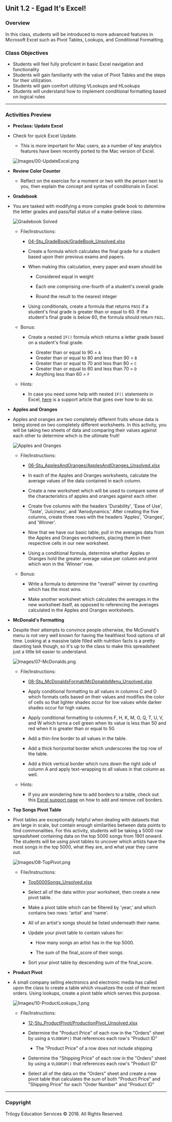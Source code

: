 ## Unit 1.2 - Egad It's Excel!

### Overview

In this class, students will be introduced to more advanced features in Microsoft Excel such as Pivot Tables, Lookups, and Conditional Formatting.

### Class Objectives

* Students will feel fully proficient in basic Excel navigation and functionality
* Students will gain familiarity with the value of Pivot Tables and the steps for their utilization.
* Students will gain comfort utilizing VLookups and HLookups
* Students will understand how to implement conditional formatting based on logical rules

- - -

### Activities Preview

* **Preclass: Update Excel**

* Check for quick Excel Update. 
  
  * This is more important for Mac users, as a number of key analytics features have been recently ported to the Mac version of Excel.

  ![Images/00-UpdateExcel.png](Images/00-UpdateExcel.png)

* **Review Color Counter**

  * Reflect on the exercise for a moment or two with the person next to you, then explain the concept and syntax of conditionals in Excel.

* **Gradebook**

* You are tasked with modifying a more complex grade book to determine the letter grades and pass/fail status of a make-believe class.

  ![Gradebook Solved](Images/GradeBook_Solved.png)

  * File/Instructions:

    * [04-Stu_GradeBook/GradeBook_Unsolved.xlsx](Activities/04-Stu_GradeBook/Unsolved/GradeBook_Unsolved.xlsx)

    * Create a formula which calculates the final grade for a student based upon their previous exams and papers.

    * When making this calculation, every paper and exam should be

      * Considered equal in weight

      * Each one comprising one-fourth of a student's overall grade

      * Round the result to the nearest integer

    * Using conditionals, create a formula that returns `PASS` if a student's final grade is greater than or equal to 60. If the student's final grade is below 60, the formula should return `FAIL`.

  * Bonus:

    * Create a nested `IF()` formula which returns a letter grade based on a student's final grade.

      * Greater than or equal to 90 = `A`
      * Greater than or equal to 80 and less than 90 = `B`
      * Greater than or equal to 70 and less than 80 = `C`
      * Greater than or equal to 60 and less than 70 = `D`
      * Anything less than 60 = `F`

  * Hints:

    * In case you need some help with nested `IF()` statements in Excel, [here](https://support.office.com/en-us/article/IF-function-%E2%80%93-nested-formulas-and-avoiding-pitfalls-0b22ff44-f149-44ba-aeb5-4ef99da241c8) is a support article that goes over how to do so.

* **Apples and Oranges**

* Apples and oranges are two completely different fruits whose data is being stored on two completely different worksheets. In this activity, you will be taking two sheets of data and comparing their values against each other to determine which is the ultimate fruit!

  ![Apples and Oranges](Images/ApplesAndOranges_Solved.png)

  * File/Instructions:

    * [06-Stu_ApplesAndOranges/ApplesAndOranges_Unsolved.xlsx](Activities/06-Stu_ApplesAndOranges/Unsolved/ApplesAndOranges_Unsolved.xlsx)

    * In each of the Apples and Oranges worksheets, calculate the average values of the data contained in each column.

    * Create a new worksheet which will be used to compare some of the characteristics of apples and oranges against each other.

    * Create five columns with the headers 'Durability', 'Ease of Use', 'Taste', 'Juiciness', and 'Aerodynamics.' After creating the five columns, create three rows with the headers 'Apples', 'Oranges', and 'Winner'.

    * Now that we have our basic table, pull in the averages data from the Apples and Oranges worksheets, placing them in their respective cells in our new worksheet.

    * Using a conditional formula, determine whether Apples or Oranges hold the greater average value per column and print which won in the 'Winner' row.

  * Bonus:

    * Write a formula to determine the "overall" winner by counting which has the most wins.

    * Make another worksheet which calculates the averages in the new worksheet itself, as opposed to referencing the averages calculated in the Apples and Oranges worksheets.

* **McDonald's Formatting**

* Despite their attempts to convince people otherwise, the McDonald's menu is not very well known for having the healthiest food options of all time. Looking at a massive table filled with nutrition facts is a pretty daunting task though, so it's up to the class to make this spreadsheet just a little bit easier to understand.

  ![Images/07-McDonalds.png](Images/07-McDonalds.png)

  * File/Instructions:

    * [08-Stu_McDonaldsFormat/McDonaldsMenu_Unsolved.xlsx](Activities/08-Stu_McDonaldsFormat/Unsolved/McDonaldsMenu_Unsolved.xlsx)

    * Apply conditional formatting to all values in columns C and D which formats cells based on their values and modifies the color of cells so that lighter shades occur for low values while darker shades occur for high values.

    * Apply conditional formatting to columns F, H, K, M, O, Q, T, U, V, and W which turns a cell green when its value is less than 50 and red when it is greater than or equal to 50.

    * Add a thin-line border to all values in the table.

    * Add a thick horizontal border which underscores the top row of the table.

    * Add a thick vertical border which runs down the right side of column A and apply text-wrapping to all values in that column as well.

  * Hints:

    * If you are wondering how to add borders to a table, check out this [Excel support page](https://support.office.com/en-us/article/Apply-or-remove-cell-borders-on-a-worksheet-dc8a310b-92e3-46a7-9f17-2ab745810f4a) on how to add and remove cell borders.

* **Top Songs Pivot Table**

* Pivot tables are exceptionally helpful when dealing with datasets that are large in scale, but contain enough similarities between data points to find commonalities. For this activity, students will be taking a 5000 row spreadsheet containing data on the top 5000 songs from 1901 onward. The students will be using pivot tables to uncover which artists have the most songs in the top 5000, what they are, and what year they came out.

  ![Images/08-TopPivot.png](Images/08-TopPivot.png)

  * File/Instructions:

    * [Top5000Songs_Unsolved.xlsx](Activities/10-Stu_TopSongsPivot/Unsolved/Top5000Songs_Unsolved.xlsx)

    * Select all of the data within your worksheet, then create a new pivot table.

    * Make a pivot table which can be filtered by 'year,' and which contains two rows: 'artist' and 'name'.

    * All of an artist's songs should be listed underneath their name.

    * Update your pivot table to contain values for:

      * How many songs an artist has in the top 5000.

      * The sum of the final_score of their songs.

    * Sort your pivot table by descending sum of the final_score.

* **Product Pivot**

* A small company selling electronics and electronic media has called upon the class to create a table which visualizes the cost of their recent orders. Using lookups, create a pivot table which serves this purpose.

  ![Images/10-ProductLookups_1.png](Images/10-ProductLookups_1.png)

  * File/Instructions:

    * [12-Stu_ProductPivot/ProductionPivot_Unsolved.xlsx](Activities/12-Stu_ProductPivot/Unsolved/ProductionPivot_Unsolved.xlsx)

    * Determine the "Product Price" of each row in the "Orders" sheet by using a `VLOOKUP()` that references each row's "Product ID"

      * The "Product Price" of a row does not include shipping

    * Determine the "Shipping Price" of each row in the "Orders" sheet by using a `VLOOKUP()` that references each row's "Product ID"

    * Select all of the data on the "Orders" sheet and create a new pivot table that calculates the sum of both "Product Price" and "Shipping Price" for each "Order Number" and "Product ID"

- - -

### Copyright

Trilogy Education Services © 2018. All Rights Reserved.
